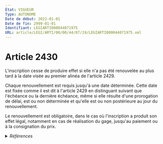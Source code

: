 ```yaml
---
État: VIGUEUR
Type: AUTONOME
Date de début: 2022-01-01
Date de fin: 2999-01-01
Identifiant: LEGIARTI000044071975
URL: article/LEGI/ARTI/00/00/44/07/19/LEGIARTI000044071975.xml
---
```


<h1>Article 2430</h1>

L'inscription cesse de produire effet si elle n'a pas été renouvelée au plus
tard à la date visée au premier alinéa de l'article 2429.<br />

Chaque renouvellement est requis jusqu'à une date déterminée. Cette date est
fixée comme il est dit à l'article 2429 en distinguant suivant que l'échéance ou
la dernière échéance, même si elle résulte d'une prorogation de délai, est ou
non déterminée et qu'elle est ou non postérieure au jour du renouvellement.<br />

Le renouvellement est obligatoire, dans le cas où l'inscription a produit son
effet légal, notamment en cas de réalisation du gage, jusqu'au paiement ou à la
consignation du prix.


<details>
  <summary><em>Références</em></summary>

  <h2>Articles faisant référence à l'article</h2>
  
  <ul>
    <li>
      <a href="https://legal.tricoteuses.fr//redirection/LEGIARTI000044045534?vers=git&vers=legifrance">Ordonnance n° 2021-1192 du 15 septembre 2021 portant réforme du droit des sûretés - article 21 ENTIEREMENT_MODIF</a> MODIFIE source
    </li>
    <li>
      <a href="https://legal.tricoteuses.fr//redirection/LEGIARTI000044045526?vers=git&vers=legifrance">Ordonnance n° 2021-1192 du 15 septembre 2021 portant réforme du droit des sûretés - article 15 ENTIEREMENT_MODIF</a> TRANSFERE source
    </li>
    <li>
      <a href="https://legal.tricoteuses.fr//redirection/LEGIARTI000044045526?vers=git&vers=legifrance">Ordonnance n° 2021-1192 du 15 septembre 2021 portant réforme du droit des sûretés - article 15 ENTIEREMENT_MODIF</a> MODIFIE source
    </li>
    <li>
      <a href="https://legal.tricoteuses.fr//redirection/LEGIARTI000044071980?vers=git&vers=legifrance">Code civil - article 2429 AUTONOME VIGUEUR, en vigueur depuis le 2022-01-01</a> CITATION cible
    </li>
    <li>
      <a href="https://legal.tricoteuses.fr//redirection/LEGIARTI000006449779?vers=git&vers=legifrance">Code civil - article 2429 AUTONOME MODIFIE, en vigueur du 2006-03-24 au 2022-01-01</a> CITATION cible
    </li>
  </ul>
  
  <h2>Références faites par l'article</h2>
  
  <ul>
    <li>
      1955-01-04 CITATION cible <a href="https://legal.tricoteuses.fr//redirection/LEGIARTI000022336531?vers=git&vers=legifrance">Décret n°55-22 du 4 janvier 1955 portant réforme de la publicité foncière - article 40 AUTONOME VIGUEUR, en vigueur depuis le 2013-01-01</a>
    </li>
    <li>
      1955-01-04 CITATION cible <a href="https://legal.tricoteuses.fr//redirection/LEGIARTI000044073494?vers=git&vers=legifrance">Décret n°55-22 du 4 janvier 1955 portant réforme de la publicité foncière - article 51 AUTONOME VIGUEUR, en vigueur depuis le 2022-01-01</a>
    </li>
    <li>
      1955-10-14 CITATION cible <a href="https://legal.tricoteuses.fr//redirection/LEGIARTI000026854833?vers=git&vers=legifrance">Décret n°55-1350 du 14 octobre 1955 pour l'application du décret n° 55-22 du 4 janvier 1955 portant réforme de la publicité foncière - article 58 AUTONOME VIGUEUR, en vigueur depuis le 2013-01-01</a>
    </li>
    <li>
      1955-10-14 CITATION cible <a href="https://legal.tricoteuses.fr//redirection/LEGIARTI000044929638?vers=git&vers=legifrance">Décret n°55-1350 du 14 octobre 1955 pour l'application du décret n° 55-22 du 4 janvier 1955 portant réforme de la publicité foncière - article 5 AUTONOME VIGUEUR, en vigueur depuis le 2022-01-01</a>
    </li>
    <li>
      1955-10-14 CITATION cible <a href="https://legal.tricoteuses.fr//redirection/LEGIARTI000039726153?vers=git&vers=legifrance">Décret n°55-1350 du 14 octobre 1955 pour l'application du décret n° 55-22 du 4 janvier 1955 portant réforme de la publicité foncière - article 60 AUTONOME VIGUEUR, en vigueur depuis le 2020-01-01</a>
    </li>
    <li>
      1955-10-14 CITATION cible <a href="https://legal.tricoteuses.fr//redirection/LEGIARTI000006285482?vers=git&vers=legifrance">Décret n°55-1350 du 14 octobre 1955 pour l'application du décret n° 55-22 du 4 janvier 1955 portant réforme de la publicité foncière - article 61 AUTONOME MODIFIE, en vigueur du 2006-03-24 au 2013-01-01</a>
    </li>
    <li>
      1955-10-14 CITATION cible <a href="https://legal.tricoteuses.fr//redirection/LEGIARTI000039726123?vers=git&vers=legifrance">Décret n°55-1350 du 14 octobre 1955 pour l'application du décret n° 55-22 du 4 janvier 1955 portant réforme de la publicité foncière - article 74 AUTONOME VIGUEUR, en vigueur depuis le 2020-01-01</a>
    </li>
    <li>
      1984-07-12 CITATION cible <a href="https://legal.tricoteuses.fr//redirection/LEGIARTI000044073464?vers=git&vers=legifrance">Loi n° 84-595 du 12 juillet 1984 définissant la location-accession à la propriété immobilière - article 16 AUTONOME VIGUEUR, en vigueur depuis le 2022-01-01</a>
    </li>
    <li>
      1985-12-14 CITATION cible <a href="https://legal.tricoteuses.fr//redirection/LEGIARTI000006305053?vers=git&vers=legifrance">Loi n° 85-1321 du 14 décembre 1985 modifiant diverses dispositions du droit des valeurs mobilières, des titres de créances négociables, des sociétés et des opérations de bourse - article 4 AUTONOME VIGUEUR, en vigueur depuis le 2006-03-24</a>
    </li>
    <li>
      2008-10-23 CITATION cible <a href="https://legal.tricoteuses.fr//redirection/LEGIARTI000019683234?vers=git&vers=legifrance">Décret n° 2008-1086 du 23 octobre 2008 relatif à l'immatriculation et à l'inscription des droits en matière immobilière à Mayotte - article 112 AUTONOME VIGUEUR, en vigueur depuis le 2008-10-26</a>
    </li>
    <li>
      2008-10-23 CITATION cible <a href="https://legal.tricoteuses.fr//redirection/LEGIARTI000026854487?vers=git&vers=legifrance">Décret n° 2008-1086 du 23 octobre 2008 relatif à l'immatriculation et à l'inscription des droits en matière immobilière à Mayotte - article 115 AUTONOME VIGUEUR, en vigueur depuis le 2013-01-01</a>
    </li>
    <li>
      2021-09-15 TRANSFERE cible <a href="https://legal.tricoteuses.fr//redirection/LEGIARTI000044045526?vers=git&vers=legifrance">Ordonnance n° 2021-1192 du 15 septembre 2021 portant réforme du droit des sûretés - article 15 ENTIEREMENT_MODIF</a>
    </li>
    <li>
      2021-09-15 MODIFIE cible <a href="https://legal.tricoteuses.fr//redirection/LEGIARTI000044045526?vers=git&vers=legifrance">Ordonnance n° 2021-1192 du 15 septembre 2021 portant réforme du droit des sûretés - article 15 ENTIEREMENT_MODIF</a>
    </li>
    <li>
      2021-09-15 MODIFIE cible <a href="https://legal.tricoteuses.fr//redirection/LEGIARTI000044045534?vers=git&vers=legifrance">Ordonnance n° 2021-1192 du 15 septembre 2021 portant réforme du droit des sûretés - article 21 ENTIEREMENT_MODIF</a>
    </li>
    <li>
      2999-01-01 CITATION cible <a href="https://legal.tricoteuses.fr//redirection/LEGIARTI000006435721?vers=git&vers=legifrance">Code civil - article 1069 AUTONOME ABROGE, en vigueur du 2006-03-24 au 2007-01-01</a>
    </li>
    <li>
      2999-01-01 CITATION cible <a href="https://legal.tricoteuses.fr//redirection/LEGIARTI000029946887?vers=git&vers=legifrance">Code civil - article 2422 AUTONOME MODIFIE, en vigueur du 2014-12-22 au 2022-01-01</a>
    </li>
    <li>
      2999-01-01 CITATION source <a href="https://legal.tricoteuses.fr//redirection/LEGIARTI000006449779?vers=git&vers=legifrance">Code civil - article 2429 AUTONOME MODIFIE, en vigueur du 2006-03-24 au 2022-01-01</a>
    </li>
  </ul>
</details>
